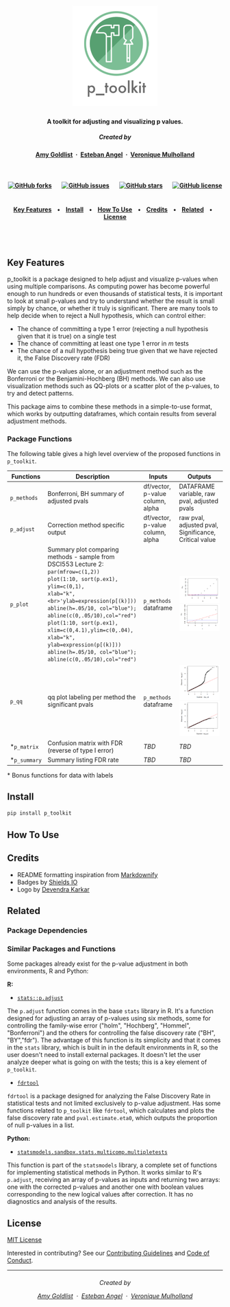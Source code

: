 <h5 align="center">
  <br>
<img src="doc/pictures/p_toolkit_logo.png" alt="p_toolkit" width="200"></a>
<br>
</h5>

<h4 align="center">A toolkit for adjusting and visualizing p values</a>.</h4>

<h5 align="center">
Created by</a></h5>

<h4 align="center">

[Amy Goldlist](https://github.com/amygoldlist) &nbsp;&middot;&nbsp;
[Esteban Angel](https://github.com/estebanangelm) &nbsp;&middot;&nbsp;
[Veronique Mulholland](https://github.com/vmulholl)
</a></h4>

<br>
<h4 align="center">

[![GitHub forks](https://img.shields.io/github/forks/UBC-MDS/p_toolkit_Python.svg?style=social)](https://github.com/UBC-MDS/p_toolkit_Python/network)&nbsp;&nbsp;&nbsp;&nbsp;&nbsp;&nbsp;
[![GitHub issues](https://img.shields.io/github/issues/UBC-MDS/p_toolkit_Python.svg?style=social)](https://github.com/UBC-MDS/p_toolkit_Python/issues)&nbsp;&nbsp;&nbsp;&nbsp;&nbsp;&nbsp;
[![GitHub stars](https://img.shields.io/github/stars/UBC-MDS/p_toolkit_Python.svg?style=social)](https://github.com/UBC-MDS/p_toolkit_Python/stargazers)&nbsp;&nbsp;&nbsp;&nbsp;&nbsp;&nbsp;
[![GitHub license](https://img.shields.io/github/license/UBC-MDS/p_toolkit_Python.svg?style=social)](https://github.com/UBC-MDS/p_toolkit_Python/blob/master/LICENSE)
</a></h4>


<h1></h1>
<h4 align="center">
  <a href="#key-features">Key Features</a> &nbsp;&nbsp;&nbsp;•&nbsp;&nbsp;&nbsp;
  <a href="#install">Install</a> &nbsp;&nbsp;&nbsp;•&nbsp;&nbsp;&nbsp;
  <a href="#how-to-use">How To Use</a> &nbsp;&nbsp;&nbsp;•&nbsp;&nbsp;&nbsp;
  <a href="#credits">Credits</a> &nbsp;&nbsp;&nbsp;•&nbsp;&nbsp;&nbsp;
  <a href="#related">Related</a> &nbsp;&nbsp;&nbsp;•&nbsp;&nbsp;&nbsp;
  <a href="#license">License</a>
</h4>
<h1></h1>

<br>

## Key Features

p_toolkit is a package designed to help adjust and visualize p-values when using multiple comparisons.  As computing power has become powerful enough to run hundreds or even thousands of statistical tests, it is important to look at small p-values and try to understand whether the result is small simply by chance, or whether it truly is significant.  There are many tools to help decide when to reject a Null hypothesis, which can control either:

*  The chance of committing a type 1 error (rejecting a null hypothesis given that it is true) on a single test
* The chance of committing at least one type 1 error in *m* tests
* The chance of a null hypothesis being true given that we have rejected it, the False Discovery rate (FDR)

We can use the p-values alone, or an adjustment method such as the Bonferroni  or the Benjamini-Hochberg (BH) methods.  We can also use visualization methods such as QQ-plots or a scatter plot of the p-values, to try and detect patterns.

This package aims to combine these methods in a simple-to-use format, which works by outputting dataframes, which contain results from several adjustment methods.

### Package Functions
The following table gives a high level overview of the proposed functions in `p_toolkit`.

| Functions    | Description                                         | Inputs                           | Outputs                                               |
|--------------|-----------------------------------------------------|----------------------------------|-------------------------------------------------------|
| `p_methods`  | Bonferroni, BH summary of adjusted pvals            | df/vector, p-value column, alpha | DATAFRAME<br> variable, raw pval, adjusted pvals      |
| `p_adjust`   | Correction method specific output                   | df/vector, p-value column, alpha | raw pval, adjusted pval, Significance, Critical value |
| `p_plot`     | Summary plot comparing methods - sample from DSCI553 Lecture 2: <br> `par(mfrow=c(1,2))`<br>`plot(1:10, sort(p.ex1), ylim=c(0,1),`<br > `xlab="k",<br>'ylab=expression(p[(k)]))` <br> `abline(h=.05/10, col="blue"); abline(c(0,.05/10),col="red")`<br>`plot(1:10, sort(p.ex1), xlim=c(0,4.1),ylim=c(0,.04),`<br>`xlab="k", ylab=expression(p[(k)]))`<br>`abline(h=.05/10, col="blue"); abline(c(0,.05/10),col="red")`                      | `p_methods` dataframe                  | ![](doc/pictures/sample-p_plot.PNG)![](doc/pictures/sample-p_plot-zoom.PNG) |
| `p_qq`       | qq plot labeling per method the significant pvals   |      `p_methods` dataframe                                     |  ![](doc/pictures/sample-p_qq.PNG)![](doc/pictures/sample-p_qq-zoom.PNG) |
| *`p_matrix`  | Confusion matrix with FDR (reverse of type I error) |         _TBD_                              |                             _TBD_                          |
| *`p_summary` | Summary listing  FDR rate                           |        _TBD_                               |                                            _TBD_                |

 \* Bonus functions for data with labels


## Install

```python
pip install p_toolkit
```

## How To Use



## Credits

* README formatting inspiration from  [Markdownify](https://github.com/amitmerchant1990/electron-markdownify/blob/master/README.md#key-features)
* Badges by [Shields IO](https://shields.io/)
* Logo by [Devendra Karkar](https://www.iconfinder.com/dev-patel)


## Related

### Package Dependencies

### Similar Packages and Functions

Some packages already exist for the p-value adjustment in both environments, R and Python:

**R:**

* [`stats::p.adjust`](https://www.rdocumentation.org/packages/stats/versions/3.4.3)

The `p.adjust` function comes in the base `stats` library in R. It's a function designed for adjusting an array of p-values using six methods, some for controlling the family-wise error ("holm", "Hochberg", "Hommel", "Bonferroni") and the others for controlling the false discovery rate ("BH", "BY","fdr"). The advantage of this function is its simplicity and that it comes in the `stats` library, which is built in in the default environments in R, so the user doesn't need to install external packages. It doesn't let the user analyze deeper what is going on with the tests; this is a key element of `p_toolkit`.

* [`fdrtool`](https://www.rdocumentation.org/packages/fdrtool/versions/1.2.15)

`fdrtool` is a package designed for analyzing the False Discovery Rate in statistical tests and not limited exclusively to p-value adjustment. Has some functions related to `p_toolkit` like `fdrtool`, which calculates and plots the false discovery rate and `pval.estimate.eta0`, which outputs the proportion of null p-values in a list.


**Python:**

* [`statsmodels.sandbox.stats.multicomp.multipletests`](http://www.statsmodels.org/devel/generated/statsmodels.sandbox.stats.multicomp.multipletests.html#statsmodels.sandbox.stats.multicomp.multipletests)

This function is part of the `statsmodels` library, a complete set of functions for implementing statistical methods in Python. It works similar to R's `p.adjust`, receiving an array of p-values as inputs and returning two arrays: one with the corrected p-values and another one with boolean values corresponding to the new logical values after correction. It has no diagnostics and analysis of the results.

## License

[MIT License](https://github.com/UBC-MDS/p_toolkit_R/blob/master/LICENSE)

Interested in contributing?
See our [Contributing Guidelines](https://github.com/UBC-MDS/p_toolkit_R/blob/master/CONTRIBUTING.md) and [Code of Conduct](https://github.com/UBC-MDS/p_toolkit_R/blob/master/Conduct.md).

---
<h6 align="center">
Created by

[Amy Goldlist](https://github.com/amygoldlist) &nbsp;&middot;&nbsp;
[Esteban Angel](https://github.com/estebanangelm) &nbsp;&middot;&nbsp;
[Veronique Mulholland](https://github.com/vmulholl)
</a></h4>
